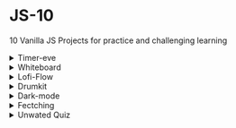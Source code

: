 # JS-10
10 Vanilla JS Projects for practice and challenging learning

<details>
<summary>Timer-eve</summary>
<img src="https://github.com/inline-arc/JS-10/assets/104635627/1b91a0a1-9e1b-452f-9bf3-aebcc1b7ddb2" width="1000">
</details>
<details>
<summary>Whiteboard</summary>
<img src="https://github.com/inline-arc/JS-10/assets/104635627/f4f6c281-4017-46ee-88d4-85ccecaec0ba" width="1000">
</details>
<details>
<summary>Lofi-Flow</summary>
<img src="https://github.com/inline-arc/JS-10/assets/104635627/cb032741-6c27-4bc6-91bc-bb1569d2da1b" width="1000">
</details>
<details>
<summary>Drumkit</summary>
<img src="https://github.com/inline-arc/JS-10/assets/104635627/9b0e5489-f1d1-42d0-8373-df28f5ddeaa5" width="1000">
</details>
<details>
<summary>Dark-mode</summary>
<img src="https://github.com/inline-arc/JS-10/assets/104635627/8fb699cd-003c-44c5-8ff1-f086d6b195e3" width="1000">
</details>
<details>
<summary>Fectching</summary>
<img src="https://github.com/inline-arc/JS-10/assets/104635627/06436aea-0043-4c5f-9d1d-400f3846ce19" width="1000">
</details>
<details>
<summary>Unwated Quiz</summary>
<img src="https://github.com/inline-arc/JS-10/assets/104635627/c5277c07-59c9-44da-8a0c-5f7221189767" width="1000">
</details>



